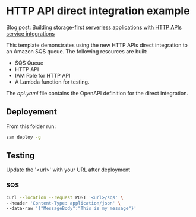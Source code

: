 <!-- Copyright 2020 Amazon.com, Inc. or its affiliates. All Rights Reserved.
SPDX-License-Identifier: MIT-0
//
Permission is hereby granted, free of charge, to any person obtaining a copy of this
software and associated documentation files (the "Software"), to deal in the Software
without restriction, including without limitation the rights to use, copy, modify,
merge, publish, distribute, sublicense, and/or sell copies of the Software, and to
permit persons to whom the Software is furnished to do so.
//
THE SOFTWARE IS PROVIDED "AS IS", WITHOUT WARRANTY OF ANY KIND, EXPRESS OR IMPLIED,
INCLUDING BUT NOT LIMITED TO THE WARRANTIES OF MERCHANTABILITY, FITNESS FOR A
PARTICULAR PURPOSE AND NONINFRINGEMENT. IN NO EVENT SHALL THE AUTHORS OR COPYRIGHT
HOLDERS BE LIABLE FOR ANY CLAIM, DAMAGES OR OTHER LIABILITY, WHETHER IN AN ACTION
OF CONTRACT, TORT OR OTHERWISE, ARISING FROM, OUT OF OR IN CONNECTION WITH THE
SOFTWARE OR THE USE OR OTHER DEALINGS IN THE SOFTWARE. -->

# HTTP API direct integration example

Blog post: [Building storage-first serverless applications with HTTP APIs service integrations](https://aws.amazon.com/blogs/compute/building-storage-first-applications-with-http-apis-service-integrations/)

This template demonstrates using the new HTTP APIs direct integration to an Amazon SQS queue. The following resources are built:
* SQS Queue
* HTTP API
* IAM Role for HTTP API
* A Lambda function for testing.

The *api.yaml* file contains the OpenAPI definition for the direct integration.

## Deployement
From this folder run:
```bash
sam deploy -g
```

## Testing
Update the '\<url\>' with your URL after deployment

### SQS
```bash
curl --location --request POST '<url>/sqs' \
--header 'Content-Type: application/json' \
--data-raw '{"MessageBody":"This is my message"}'
```
